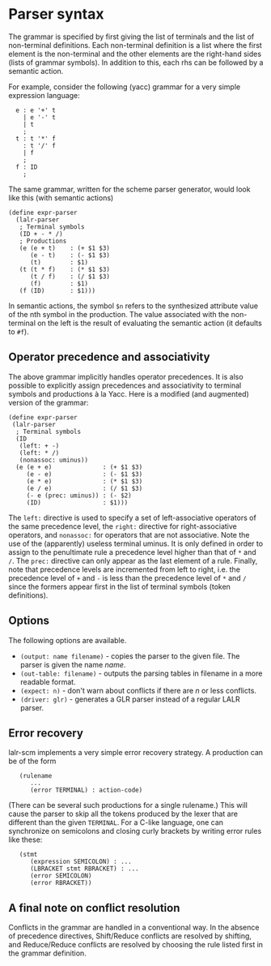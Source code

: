 # Parser syntax #

The grammar is specified by first giving the list of terminals and the list of non-terminal definitions. Each non-terminal definition is a list where the first element is the non-terminal and the other elements are the right-hand sides (lists of grammar symbols). In addition to this, each rhs can be followed by a semantic action.

For example, consider the following (yacc) grammar for a very simple expression language:
```
  e : e '+' t
    | e '-' t
    | t
    ;
  t : t '*' f
    : t '/' f
    | f
    ;
  f : ID
    ;
```
The same grammar, written for the scheme parser generator, would look like this (with semantic actions)
```
(define expr-parser
  (lalr-parser
   ; Terminal symbols
   (ID + - * /)
   ; Productions
   (e (e + t)    : (+ $1 $3)
      (e - t)    : (- $1 $3)
      (t)        : $1)
   (t (t * f)    : (* $1 $3)
      (t / f)    : (/ $1 $3)
      (f)        : $1)
   (f (ID)       : $1)))
```

In semantic actions, the symbol `$n` refers to the synthesized attribute value of the nth symbol in the production. The value associated with the non-terminal on the left is the result of evaluating the semantic action (it defaults to `#f`).

## Operator precedence and associativity ##

The above grammar implicitly handles operator precedences. It is also possible to explicitly assign precedences and associativity to terminal symbols and productions à la Yacc. Here is a modified (and augmented) version of the grammar:

```
(define expr-parser
 (lalr-parser
  ; Terminal symbols
  (ID
   (left: + -)
   (left: * /)
   (nonassoc: uminus))
  (e (e + e)              : (+ $1 $3)
     (e - e)              : (- $1 $3)
     (e * e)              : (* $1 $3)
     (e / e)              : (/ $1 $3)
     (- e (prec: uminus)) : (- $2)
     (ID)                 : $1)))
```

The `left:` directive is used to specify a set of left-associative operators of the same precedence level, the `right:` directive for right-associative operators, and `nonassoc:` for operators that are not associative. Note the use of the (apparently) useless terminal uminus. It is only defined in order to assign to the penultimate rule a precedence level higher than that of `*` and `/`. The `prec:` directive can only appear as the last element of a rule. Finally, note that precedence levels are incremented from left to right, i.e. the precedence level of `+` and `-` is less than the precedence level of `*` and `/` since the formers appear first in the list of terminal symbols (token definitions).

## Options ##

The following options are available.

  * `(output: name filename)` - copies the parser to the given file. The parser is given the name _name_.
  * `(out-table: filename)` - outputs the parsing tables in filename in a more readable format.
  * `(expect: n)` - don't warn about conflicts if there are _n_ or less conflicts.
  * `(driver: glr)` - generates a GLR parser instead of a regular LALR parser.


## Error recovery ##

lalr-scm implements a very simple error recovery strategy. A production can be of the form

```
   (rulename
      ...
      (error TERMINAL) : action-code)
```

(There can be several such productions for a single rulename.) This will cause the parser to skip all the tokens produced by the lexer that are different than the given `TERMINAL`. For a C-like language, one can synchronize on semicolons and closing curly brackets by writing error rules like these:

```
   (stmt
      (expression SEMICOLON) : ...
      (LBRACKET stmt RBRACKET) : ...
      (error SEMICOLON)
      (error RBRACKET))
```

## A final note on conflict resolution ##

Conflicts in the grammar are handled in a conventional way. In the absence of precedence directives, Shift/Reduce conflicts are resolved by shifting, and Reduce/Reduce conflicts are resolved by choosing the rule listed first in the grammar definition.